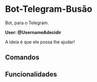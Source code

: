 # Bot-Telegram-Busão

Bot, para o Telegram.

**User: @UsernameAdecidir**

A ideia é que ele possa lhe ajudar!

## Comandos

## Funcionalidades



